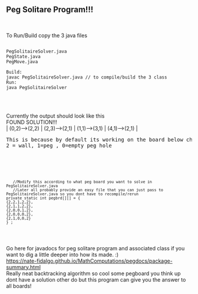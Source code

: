 ## Peg Solitare Program!!!
<br>

To Run/Build copy the 3 java files 
<br>
<pre>
<code>
PegSolitaireSolver.java
PegState.java
PegMove.java

Build: 
javac PegSolitaireSolver.java // to compile/build the 3 class
Run:
java PegSolitaireSolver

</code>
</pre>
<br>
Currently the output should look like this 
<br>
FOUND SOLUTION!!!
<br>
| (0,2)-->(2,2) | (2,3)-->(2,1) | (1,1)-->(3,1) | (4,1)-->(2,1) |
<br>
<pre>
This is because by default its working on the board below change pegbrd to any board you want to solve and recompile/rerun.
2 = wall, 1=peg , 0=empty peg hole
</pre>
<br> 
<pre>
<code>

       //Modify this according to what peg board you want to solve in PegSolitaireSolver.java
       //Later all probably provide an easy file that you can just pass to PegSolitaireSolver.java so you dont have to recompile/rerun
	private static int pegbrd[][] = {
	{2,2,1,2,2},
	{2,1,1,2,2},
	{2,0,0,1,2},
	{2,0,0,0,2},
	{2,1,0,0,2}
	} ;
	
</code>
</pre>

Go here for javadocs for peg solitare program and associated class if you want to dig a little deeper into how its made. :)
<br>
https://nate-fidalgo.github.io/MathComputations/pegdocs/package-summary.html
<br>
Really neat backtracking algorithm so cool some pegboard you think up dont have a solution other do but this program can give you the answer to all boards!
